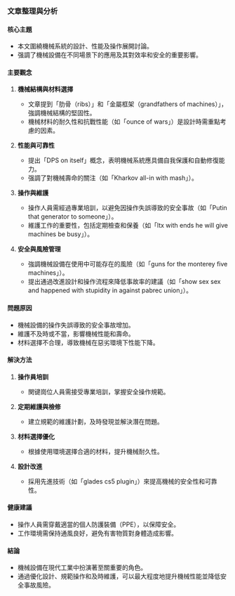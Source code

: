 ### 文章整理與分析

#### 核心主題
- 本文圍繞機械系統的設計、性能及操作展開討論。
- 强調了機械設備在不同場景下的應用及其對效率和安全的重要影響。

#### 主要觀念
1. **機械結構與材料選擇**  
   - 文章提到「肋骨（ribs）」和「金屬框架（grandfathers of machines）」，強調機械結構的堅固性。
   - 機械材料的耐久性和抗戰性能（如「ounce of wars」）是設計時需重點考慮的因素。

2. **性能與可靠性**  
   - 提出「DPS on itself」概念，表明機械系統應具備自我保護和自動修復能力。
   - 强調了對機械壽命的關注（如「Kharkov all-in with mash」）。

3. **操作與維護**  
   - 操作人員需經過專業培訓，以避免因操作失誤導致的安全事故（如「Putin that generator to someone」）。  
   - 維護工作的重要性，包括定期檢查和保養（如「ltx with ends he will give machines be busy」）。

4. **安全與風險管理**  
   - 強調機械設備在使用中可能存在的風險（如「guns for the monterey five machines」）。
   - 提出通過改進設計和操作流程來降低事故率的建議（如「show sex sex and happened with stupidity in against pabrec union」）。

#### 問題原因
- 機械設備的操作失誤導致的安全事故增加。
- 維護不及時或不當，影響機械性能和壽命。
- 材料選擇不合理，導致機械在惡劣環境下性能下降。

#### 解決方法
1. **操作員培訓**  
   - 関键崗位人員需接受專業培訓，掌握安全操作規範。

2. **定期維護與檢修**  
   - 建立規範的維護計劃，及時發現並解決潛在問題。

3. **材料選擇優化**  
   - 根據使用環境選擇合適的材料，提升機械耐久性。

4. **設計改進**  
   - 採用先進技術（如「glades cs5 plugin」）來提高機械的安全性和可靠性。

#### 健康建議
- 操作人員需穿戴適當的個人防護裝備（PPE），以保障安全。
- 工作環境需保持通風良好，避免有害物質對身體造成影響。

#### 結論
- 機械設備在現代工業中扮演著至關重要的角色。
- 通過優化設計、規範操作和及時維護，可以最大程度地提升機械性能並降低安全事故風險。